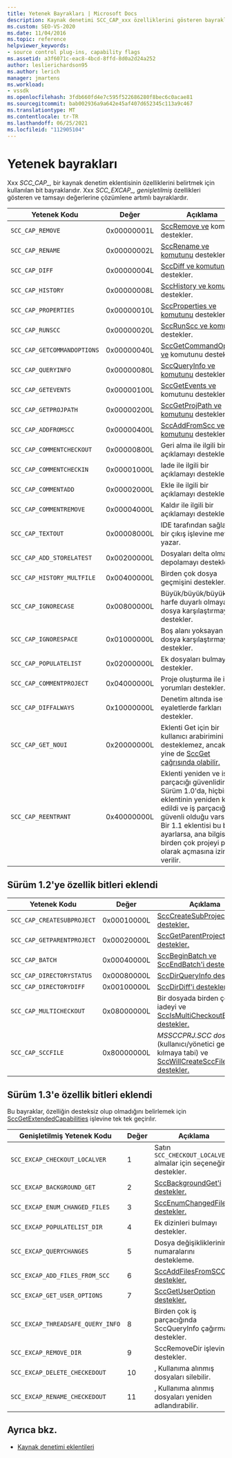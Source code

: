 ```yaml
---
title: Yetenek Bayrakları | Microsoft Docs
description: Kaynak denetimi SCC_CAP_xxx özelliklerini gösteren bayraklar ve genişletilmiş özellikleri gösteren SCC_EXCAP_xxx bayrakları hakkında bilgi edinmek.
ms.custom: SEO-VS-2020
ms.date: 11/04/2016
ms.topic: reference
helpviewer_keywords:
- source control plug-ins, capability flags
ms.assetid: a3f6071c-eac8-4bcd-8ffd-8d0a2d24a252
author: leslierichardson95
ms.author: lerich
manager: jmartens
ms.workload:
- vssdk
ms.openlocfilehash: 3fdb660fd4e7c595f522686280f8bec6c0acae81
ms.sourcegitcommit: bab002936a9a642e45af407d652345c113a9c467
ms.translationtype: MT
ms.contentlocale: tr-TR
ms.lasthandoff: 06/25/2021
ms.locfileid: "112905104"
---
```

# <a name="capability-flags"></a>Yetenek bayrakları
Xxx *SCC_CAP_,* bir kaynak denetim eklentisinin özelliklerini belirtmek için kullanılan bit bayraklarıdır. Xxx *SCC_EXCAP_, genişletilmiş* özellikleri gösteren ve tamsayı değerlerine çözümlene artımlı bayraklardır.

|Yetenek Kodu|Değer|Açıklama|
|---------------------|-----------|-----------------|
|`SCC_CAP_REMOVE`|0x00000001L|[SccRemove ve](../extensibility/sccremove-function.md) komutunu destekler.|
|`SCC_CAP_RENAME`|0x00000002L|[SccRename ve komutunu](../extensibility/sccrename-function.md) destekler.|
|`SCC_CAP_DIFF`|0x00000004L|[SccDiff ve komutunu](../extensibility/sccdiff-function.md) destekler.|
|`SCC_CAP_HISTORY`|0x00000008L|[SccHistory ve komutunu](../extensibility/scchistory-function.md) destekler.|
|`SCC_CAP_PROPERTIES`|0x00000010L|[SccProperties ve komutunu](../extensibility/sccproperties-function.md) destekler.|
|`SCC_CAP_RUNSCC`|0x00000020L|[SccRunScc ve komutunu](../extensibility/sccrunscc-function.md) destekler.|
|`SCC_CAP_GETCOMMANDOPTIONS`|0x00000040L|[SccGetCommandOptions ve](../extensibility/sccgetcommandoptions-function.md) komutunu destekler.|
|`SCC_CAP_QUERYINFO`|0x00000080L|[SccQueryInfo ve komutunu](../extensibility/sccqueryinfo-function.md) destekler.|
|`SCC_CAP_GETEVENTS`|0x00000100L|[SccGetEvents ve](../extensibility/sccgetevents-function.md) komutunu destekler.|
|`SCC_CAP_GETPROJPATH`|0x00000200L|[SccGetProjPath ve komutunu](../extensibility/sccgetprojpath-function.md) destekler.|
|`SCC_CAP_ADDFROMSCC`|0x00000400L|[SccAddFromScc ve komutunu](../extensibility/sccaddfromscc-function.md) destekler.|
|`SCC_CAP_COMMENTCHECKOUT`|0x00000800L|Geri alma ile ilgili bir açıklamayı destekler.|
|`SCC_CAP_COMMENTCHECKIN`|0x00001000L|Iade ile ilgili bir açıklamayı destekler.|
|`SCC_CAP_COMMENTADD`|0x00002000L|Ekle ile ilgili bir açıklamayı destekler.|
|`SCC_CAP_COMMENTREMOVE`|0x00004000L|Kaldır ile ilgili bir açıklamayı destekler.|
|`SCC_CAP_TEXTOUT`|0x00008000L|IDE tarafından sağlanan bir çıkış işlevine metin yazar.|
|`SCC_CAP_ADD_STORELATEST`|0x00200000L|Dosyaları delta olmadan depolamayı destekler.|
|`SCC_CAP_HISTORY_MULTFILE`|0x00400000L|Birden çok dosya geçmişini destekler.|
|`SCC_CAP_IGNORECASE`|0x00800000L|Büyük/büyük/büyük harfe duyarlı olmayan dosya karşılaştırmayı destekler.|
|`SCC_CAP_IGNORESPACE`|0x01000000L|Boş alanı yoksayan dosya karşılaştırmayı destekler.|
|`SCC_CAP_POPULATELIST`|0x02000000L|Ek dosyaları bulmayı destekler.|
|`SCC_CAP_COMMENTPROJECT`|0x04000000L|Proje oluşturma ile ilgili yorumları destekler.|
|`SCC_CAP_DIFFALWAYS`|0x10000000L|Denetim altında ise tüm eyaletlerde farkları destekler.|
|`SCC_CAP_GET_NOUI`|0x20000000L|Eklenti Get için bir kullanıcı arabirimini desteklemez, ancak IDE yine de [SccGet çağrısında olabilir.](../extensibility/sccget-function.md)|
|`SCC_CAP_REENTRANT`|0x40000000L|Eklenti yeniden ve iş parçacığı güvenlidir. Sürüm 1.0'da, hiçbir eklentinin yeniden kabul edildi ve iş parçacığı güvenli olduğu varsayıldı. Bir 1.1 eklentisi bu biti ayarlarsa, ana bilgisayar birden çok projeyi paralel olarak açmasına izin verilir.|

## <a name="capability-bits-added-in-version-12"></a>Sürüm 1.2'ye özellik bitleri eklendi

|Yetenek Kodu|Değer|Açıklama|
|---------------------|-----------|-----------------|
|`SCC_CAP_CREATESUBPROJECT`|0x00010000L|[SccCreateSubProject'i destekler.](../extensibility/scccreatesubproject-function.md)|
|`SCC_CAP_GETPARENTPROJECT`|0x00020000L|[SccGetParentProjectPath'i destekler.](../extensibility/sccgetparentprojectpath-function.md)|
|`SCC_CAP_BATCH`|0x00040000L|[SccBeginBatch ve](../extensibility/sccbeginbatch-function.md) [SccEndBatch'i destekler.](../extensibility/sccendbatch-function.md)|
|`SCC_CAP_DIRECTORYSTATUS`|0x00080000L|[SccDirQueryInfo destekler.](../extensibility/sccdirqueryinfo-function.md)|
|`SCC_CAP_DIRECTORYDIFF`|0x00100000L|[SccDirDiff'i destekler.](../extensibility/sccdirdiff-function.md)|
|`SCC_CAP_MULTICHECKOUT`|0x08000000L|Bir dosyada birden çok iadeyi ve [SccIsMultiCheckoutEnabled'i destekler.](../extensibility/sccismulticheckoutenabled-function.md)|
|`SCC_CAP_SCCFILE`|0x80000000L|*MSSCCPRJ.SCC dosyasını* (kullanıcı/yönetici geçersiz kılmaya tabi) ve [SccWillCreateSccFile'ı destekler.](../extensibility/sccwillcreatesccfile-function.md)|

## <a name="capability-bits-added-in-version-13"></a>Sürüm 1.3'e özellik bitleri eklendi
 Bu bayraklar, özelliğin desteksiz olup olmadığını belirlemek için [SccGetExtendedCapabilities](../extensibility/sccgetextendedcapabilities-function.md) işlevine tek tek geçirılır.

|Genişletilmiş Yetenek Kodu|Değer|Açıklama|
|------------------------------|-----------|-----------------|
|`SCC_EXCAP_CHECKOUT_LOCALVER`|1|Satın `SCC_CHECKOUT_LOCALVER` almalar için seçeneğini destekler.|
|`SCC_EXCAP_BACKGROUND_GET`|2|[SccBackgroundGet'i destekler.](../extensibility/sccbackgroundget-function.md)|
|`SCC_EXCAP_ENUM_CHANGED_FILES`|3|[SccEnumChangedFiles'i destekler.](../extensibility/sccenumchangedfiles-function.md)|
|`SCC_EXCAP_POPULATELIST_DIR`|4|Ek dizinleri bulmayı destekler.|
|`SCC_EXCAP_QUERYCHANGES`|5|Dosya değişikliklerinin numaralarını destekleme.|
|`SCC_EXCAP_ADD_FILES_FROM_SCC`|6|[SccAddFilesFromSCC destekler.](../extensibility/sccaddfilesfromscc-function.md)|
|`SCC_EXCAP_GET_USER_OPTIONS`|7|[SccGetUserOption destekler.](../extensibility/sccgetuseroption-function.md)|
|`SCC_EXCAP_THREADSAFE_QUERY_INFO`|8|Birden çok iş parçacığında SccQueryInfo çağırmayı destekler.|
|`SCC_EXCAP_REMOVE_DIR`|9|SccRemoveDir işlevini destekler.|
|`SCC_EXCAP_DELETE_CHECKEDOUT`|10|, Kullanıma alınmış dosyaları silebilir.|
|`SCC_EXCAP_RENAME_CHECKEDOUT`|11|, Kullanıma alınmış dosyaları yeniden adlandırabilir.|

## <a name="see-also"></a>Ayrıca bkz.
- [Kaynak denetimi eklentileri](../extensibility/source-control-plug-ins.md)
